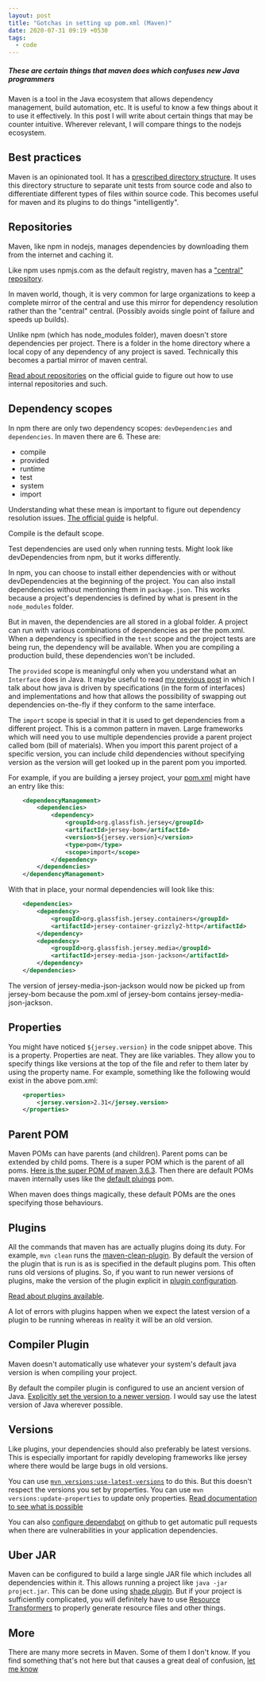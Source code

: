 ```yaml
---
layout: post
title: "Gotchas in setting up pom.xml (Maven)"
date: 2020-07-31 09:19 +0530
tags:
  - code
---
```


##### These are certain things that maven does which confuses new Java programmers #####

Maven is a tool in the Java ecosystem that allows dependency management, build automation, etc. It is useful to know a few things about it to use it effectively. In this post I will write about certain things that may be counter intuitive. Wherever relevant, I will compare things to the nodejs ecosystem.


## Best practices ##

Maven is an opinionated tool. It has a [prescribed directory structure](https://maven.apache.org/guides/introduction/introduction-to-the-standard-directory-layout.html). It uses this directory structure to separate unit tests from source code and also to differentiate different types of files within source code. This becomes useful for maven and its plugins to do things "intelligently".

## Repositories ##

Maven, like npm in nodejs, manages dependencies by downloading them from the internet and caching it.

Like npm uses npmjs.com as the default registry, maven has a ["central" repository](https://repo.maven.apache.org/maven2/).

In maven world, though, it is very common for large organizations to keep a complete mirror of the central and use this mirror for dependency resolution rather than the "central" central. (Possibly avoids single point of failure and speeds up builds).

Unlike npm (which has node_modules folder), maven doesn't store dependencies per project. There is a folder in the home directory where a local copy of any dependency of any project is saved. Technically this becomes a partial mirror of maven central.

[Read about repositories](https://maven.apache.org/guides/introduction/introduction-to-repositories.html) on the official guide to figure out how to use internal repositories and such.

## Dependency scopes ##

In npm there are only two dependency scopes: `devDependencies` and `dependencies`. In maven there are 6. These are:

* compile
* provided
* runtime
* test
* system
* import

Understanding what these mean is important to figure out dependency resolution issues. [The official guide](https://maven.apache.org/guides/introduction/introduction-to-dependency-mechanism.html) is helpful.

Compile is the default scope.

Test dependencies are used only when running tests. Might look like devDependencies from npm, but it works differently.

In npm, you can choose to install either dependencies with or without devDependencies at the beginning of the project. You can also install dependencies without mentioning them in `package.json`. This works because a project's dependencies is defined by what is present in the `node_modules` folder.

But in maven, the dependencies are all stored in a global folder. A project can run with various combinations of dependencies as per the pom.xml. When a dependency is specified in the `test` scope and the project tests are being run, the dependency will be available. When you are compiling a production build, these dependencies won't be included.

The `provided` scope is meaningful only when you understand what an `Interface` does in Java. It maybe useful to read [my previous post](../java-web/) in which I talk about how java is driven by specifications (in the form of interfaces) and implementations and how that allows the possibility of swapping out dependencies on-the-fly if they conform to the same interface.

The `import` scope is special in that it is used to get dependencies from a different project. This is a common pattern in maven. Large frameworks which will need you to use multiple dependencies provide a parent project called bom (bill of materials). When you import this parent project of a specific version, you can include child dependencies without specifying version as the version will get looked up in the parent pom you imported.

For example, if you are building a jersey project, your [pom.xml](https://github.com/eclipse-ee4j/jersey/blob/master/examples/helloworld-cdi2-se/pom.xml) might have an entry like this:

```xml
    <dependencyManagement>
        <dependencies>
            <dependency>
                <groupId>org.glassfish.jersey</groupId>
                <artifactId>jersey-bom</artifactId>
                <version>${jersey.version}</version>
                <type>pom</type>
                <scope>import</scope>
            </dependency>
        </dependencies>
    </dependencyManagement>
```

With that in place, your normal dependencies will look like this:

```xml
    <dependencies>
        <dependency>
            <groupId>org.glassfish.jersey.containers</groupId>
            <artifactId>jersey-container-grizzly2-http</artifactId>
        </dependency>
        <dependency>
            <groupId>org.glassfish.jersey.media</groupId>
            <artifactId>jersey-media-json-jackson</artifactId>
        </dependency>
    </dependencies>
```

The version of jersey-media-json-jackson would now be picked up from jersey-bom because the pom.xml of jersey-bom contains jersey-media-json-jackson.

## Properties ##

You might have noticed `${jersey.version}` in the code snippet above. This is a property. Properties are neat. They are like variables. They allow you to specify things like versions at the top of the file and refer to them later by using the property name. For example, something like the following would exist in the above pom.xml:

```xml
    <properties>
        <jersey.version>2.31</jersey.version>
    </properties>
```

## Parent POM ##

Maven POMs can have parents (and children). Parent poms can be extended by child poms. There is a super POM which is the parent of all poms. [Here is the super POM of maven 3.6.3](https://maven.apache.org/ref/3.6.3/maven-model-builder/super-pom.html). Then there are default POMs maven internally uses like the [default pluings](https://maven.apache.org/pom-archives/default-plugins-LATEST/) pom.

When maven does things magically, these default POMs are the ones specifying those behaviours.

## Plugins ##

All the commands that maven has are actually plugins doing its duty. For example, `mvn clean` runs the [maven-clean-plugin](https://github.com/apache/maven-clean-plugin/). By default the version of the plugin that is run is as is specified in the default plugins pom. This often runs old versions of plugins. So, if you want to run newer versions of plugins, make the version of the plugin explicit in [plugin configuration](https://maven.apache.org/guides/mini/guide-configuring-plugins.html).

[Read about plugins available](https://maven.apache.org/plugins/).

A lot of errors with plugins happen when we expect the latest version of a plugin to be running whereas in reality it will be an old version.

## Compiler Plugin ##

Maven doesn't automatically use whatever your system's default java version is when compiling your project.

By default the compiler plugin is configured to use an ancient version of Java. [Explicitly set the version to a newer version](https://maven.apache.org/plugins/maven-compiler-plugin/examples/set-compiler-source-and-target.html). I would say use the latest version of Java wherever possible.

## Versions ##

Like plugins, your dependencies should also preferably be latest versions. This is especially important for rapidly developing frameworks like jersey where there would be large bugs in old versions.

You can use [`mvn versions:use-latest-versions`](https://stackoverflow.com/a/974787/589184) to do this. But this doesn't respect the versions you set by properties. You can use `mvn versions:update-properties` to update only properties. [Read documentation to see what is possible](https://www.mojohaus.org/versions-maven-plugin/index.html)

You can also [configure dependabot](https://docs.github.com/en/github/managing-security-vulnerabilities/configuring-github-dependabot-security-updates) on github to get automatic pull requests when there are vulnerabilities in your application dependencies.

## Uber JAR ##

Maven can be configured to build a large single JAR file which includes all dependencies within it. This allows running a project like `java -jar project.jar`. This can be done using [shade plugin](https://maven.apache.org/plugins/maven-shade-plugin/). But if your project is sufficiently complicated, you will definitely have to use [Resource Transformers](https://maven.apache.org/plugins/maven-shade-plugin/examples/resource-transformers.html) to properly generate resource files and other things.

## More ##

There are many more secrets in Maven. Some of them I don't know. If you find something that's not here but that causes a great deal of confusion, [let me know](../comment/)
